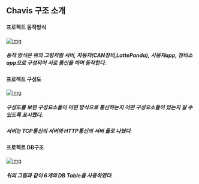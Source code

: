 ## Chavis 구조 소개

#### **프로젝트 동작방식**

[![img](https://postfiles.pstatic.net/MjAxOTEwMThfMjU2/MDAxNTcxMzY1NDMzODIz.Kku3-43jmE-HI_5HBA3x_W1RLeX5I_7k8Vm_9ISimJUg.z0B3LW85OwXnDMOoJ9tmUQbR0w70oSv0Rq1IV0IUfIYg.PNG.ehdwnd02/image.png?type=w773)](https://blog.naver.com/PostView.nhn?blogId=ehdwnd02&logNo=221681605957&categoryNo=26&parentCategoryNo=0&viewDate=&currentPage=1&postListTopCurrentPage=1&from=postView&userTopListOpen=true&userTopListCount=5&userTopListManageOpen=false&userTopListCurrentPage=1#)

##### 동작 방식은 위의 그림처럼 서버, 자동차(CAN장비,LattePanda), 사용자app, 정비소app으로 구성되어 서로 통신을 하며 동작한다.



#### **프로젝트 구성도**

[![img](https://postfiles.pstatic.net/MjAxOTEwMThfMjI3/MDAxNTcxMzY1MzA3NzE3.FBdo9jmRFoLEV5On6_Pn8L5e6E6wSN63YPgYcEDxCjcg.2Ldytt8JNhM9qz54QXBELmpZTtTwtmVyIM5HMk7-23wg.PNG.ehdwnd02/image.png?type=w773)](https://blog.naver.com/PostView.nhn?blogId=ehdwnd02&logNo=221681605957&categoryNo=26&parentCategoryNo=0&viewDate=&currentPage=1&postListTopCurrentPage=1&from=postView&userTopListOpen=true&userTopListCount=5&userTopListManageOpen=false&userTopListCurrentPage=1#)

##### 구성도를 보면 구성요소들이 어떤 방식으로 통신하는지 어떤 구성요소들이 있는지 알 수 있도록 표시했다.

##### 서버는 TCP통신의 서버와 HTTP통신의 서버 둘로 나눴다.



#### **프로젝트 DB구조**

[![img](https://postfiles.pstatic.net/MjAxOTEwMThfMTYx/MDAxNTcxMzc3OTYyNzU3.y1RT-ca07QXIH6gKUuNNI3tP2I2KuKLnG-9EhlVa-2gg.jQtrg_OHE41J-Ngjm3QZis31zDc_Ajf7w7FVK1rHgmYg.PNG.ehdwnd02/image.png?type=w773)](https://blog.naver.com/PostView.nhn?blogId=ehdwnd02&logNo=221681605957&categoryNo=26&parentCategoryNo=0&viewDate=&currentPage=1&postListTopCurrentPage=1&from=postView&userTopListOpen=true&userTopListCount=5&userTopListManageOpen=false&userTopListCurrentPage=1#)

##### 위의 그림과 같이 6개의 DB Table을 사용하였다.


